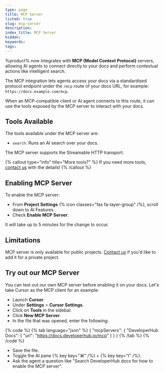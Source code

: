```yaml
---
type: page
title: MCP Server
listed: true
slug: mcp-server
description: 
index_title: MCP Server
hidden: 
keywords: 
tags: 
---
```


%product% now integrates with **MCP (Model Context Protocol)** servers, allowing AI agents to connect directly to your docs and perform contextual actions like intelligent search.

The MCP integration lets agents access your docs via a standardised protocol endpoint under the `/mcp`  route of your docs URL, for example: `https://docs.example.com/mcp`.

When an MCP-compatible client or AI agent connects to this route, it can use the tools exposed by the MCP server to interact with your docs.

## Tools Available

The tools available under the MCP server are:

- `search`: Runs an AI search over your docs.

The MCP server supports the Streamable HTTP transport.

{% callout type="info" title="More tools?" %}
If you need more tools, [contact us](/support-center/contact-us) with the details!
{% /callout %}

## Enabling MCP Server

To enable the MCP server:

- From **Project Settings** {% icon classes="fas fa-layer-group" /%}, scroll down to AI Features.
- Check **Enable MCP Server**.

It will take up to 5 minutes for the change to occur.

## Limitations

MCP server is only available for public projects. [Contact us](/support-center/contact-us) if you'd like to add it for a private project.

## Try out our MCP Server

You can test out our own MCP server before enabling it on your docs. Let's take Cursor as the MCP client for an example:

- Launch **Cursor**.
- Under **Settings** &gt; **Cursor Settings**.
- Click on **Tools** in the sidebar.
- Click **New MCP Server**.
- In the file that was opened, enter the following:

{% code %}
{% tab language="json" %}
{
  "mcpServers": {
    "DeveloperHub Docs": {
      "url": "https://docs.developerhub.io/mcp"
    }
  }
}
{% /tab %}
{% /code %}

- Save the file.
- Toggle the AI pane {% key key="⌘" /%} + {% key key="I" /%}.
- Ask the agent a question like "Search DeveloperHub docs for how to enable the MCP server".